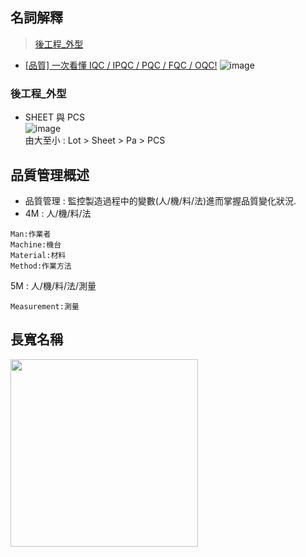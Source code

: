 ## 名詞解釋
> [後工程_外型](#後工程_外型)


- [[品質] 一次看懂 IQC / IPQC / PQC / FQC / OQC!](https://nyonyou.pixnet.net/blog/post/460033975)
![image](https://user-images.githubusercontent.com/79491888/177439467-a049b9ac-bbfc-4947-8df2-9250a770565c.png)


### 後工程_外型
- SHEET 與 PCS  
![image](https://user-images.githubusercontent.com/79491888/177895098-65021bae-5f5f-47b2-8f39-14e16799f3c6.png)  
由大至小 : Lot > Sheet > Pa > PCS


## 品質管理概述
- 品質管理 : 監控製造過程中的變數(人/機/料/法)進而掌握品質變化狀況.
- 4M : 人/機/料/法
```
Man:作業者
Machine:機台
Material:材料
Method:作業方法
```
5M : 人/機/料/法/測量
```
Measurement:測量
```

## 長寬名稱
  <img src="https://user-images.githubusercontent.com/79491888/179123953-2d67681c-0a40-4797-9502-d49335b0bc8f.png" width="300px">
  

